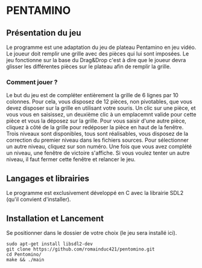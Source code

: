 # PENTAMINO
## Présentation du jeu
Le programme est une adaptation du jeu de plateau Pentamino en jeu vidéo.
Le joueur doit remplir une grille avec des pièces qui lui sont imposées. Le jeu fonctionne sur la base du Drag&Drop c'est à dire
que le joueur devra glisser les différentes pièces sur le plateau afin de remplir la grille.

### Comment jouer ?
Le but du jeu est de compléter entièrement la grille de 6 lignes par 10 colonnes. Pour cela, vous disposez de 12 pièces, non pivotables, que vous devez disposer sur la grille en utilisant votre souris. Un clic sur une pièce, et vous vous en saisissez, un deuxième clic à un emplacemnt valide pour cette pièce et vous la déposez sur la grille. Pour vous saisir d'une autre pièce, cliquez à côté de la grille pour redéposer la pièce en haut de la fenêtre. Trois niveaux sont disponibles, tous sont réalisables, vous disposez de la correction du premier niveau dans les fichiers sources. Pour sélectionner un autre niveau, cliquez sur son numéro. Une fois que vous avez complété un niveau, une fenêtre de victoire s'affiche. Si vous voulez tenter un autre niveau, il faut fermer cette fenêtre et relancer le jeu.

## Langages et librairies
Le programme est exclusivement développé en C avec la librairie SDL2 (qu'il convient d'installer).

## Installation et Lancement
Se positionner dans le dossier de votre choix (le jeu sera installé ici).<br>
```
sudo apt-get install libsdl2-dev
git clone https://github.com/romainduc421/pentomino.git
cd Pentomino/
make && ./main
```


